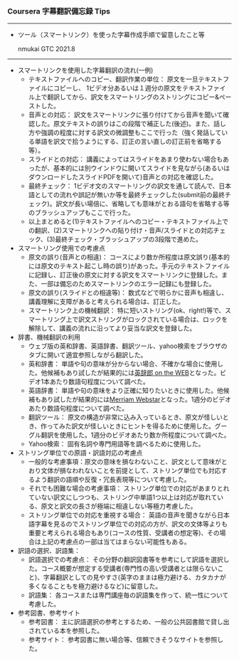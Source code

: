 ### Coursera 字幕翻訳備忘録 Tips

***
- ツール（スマートリンク）を使った字幕作成手順で留意したこと等 

     nmukai GTC 2021.8
***

+ スマートリンクを使用した字幕翻訳の流れ(一例)
    + テキストファイルへのコピー、翻訳作業の単位： 原文を一旦テキストファイルにコピーし、 1ビデオ分あるいは１週分の原文をテキストファイル上で翻訳してから、訳文をスマートリングのストリングにコピー&ぺーストした。
    + 音声との対応： 訳文をスマートリンクに張り付けてから音声を聞いて確認した。原文テキストの誤りはこの段階で補正した(後述)。また、話し方や強調の程度に対する訳文の微調整もここで行った（強く発話している単語を訳文で拾うようにする、訂正の言い直しの訂正前を省略する等）。
    + スライドとの対応： 講義によってはスライドをあまり使わない場合もあったが、基本的には別ウインドウに開いてスライドを見ながら(あるいはダウンロードしたスライドPDFを開いて)音声との対応を確認した。
    + 最終チェック： 1ビデオ文のスマートリングの訳文を通して読んで、日本語としての流れや誤記が無いか等を最終チェックした(submit前の最終チェック)。訳文が長い場倍に、省略しても意味がとおる語句を省略する等のブラッシュアップもここで行った。
    + 以上まとめると(1)テキストファイルへのコピー・テキストファイル上での翻訳、(2)スマートリンクへの貼り付け・音声/スライドとの対応チェック、(3)最終チェック・ブラッシュアップの3段階で進めた。
+ スマートリング使用での考慮点
    + 原文の誤り(音声との相違)： コースにより数か所程度は原文誤り(基本的には原文のテキスト起こし時の誤り)があった。手元のテキストファイルに記録し、訂正後の原文に対する訳文をスマートリンクに登録した。また、一部は備忘のためスマートリンクのエラー記録にも登録した。
    + 原文の誤り(スライドとの相違等)： 数式などで明らかに音声も相違し、講義理解に支障があると考えられる場合は、訂正した。
    + スマートリンク上の機械翻訳： 特に短いストリング(ok、right!)等で、スマートリング上で訳文ストリングがロックされている場合は、ロックを解除して、講義の流れに沿ってより妥当な訳文を登録した。
+ 辞書、機械翻訳の利用
    + ウェブ版の英和辞書、英語辞書、翻訳ツール、yahoo検索をブラウザのタブに開いて適宜参照しながら翻訳した。
    + 英和辞書： 単語や句の意味が分からない場合、不確かな場合に使用した。他候補もあり試したが結果的には[英辞郎 on the WEB](https://eow.alc.co.jp/)となった。ビデオ1本あたり数語句程度について調べた。
    + 英語辞書： 単語や句の意味をより正確に知りたいときに使用した。他候補もあり試したが結果的には[Merriam Webstar](https://www.merriam-webster.com/)となった。1週分のビデオあたり数語句程度について調べた。
    + 翻訳ツール： 原文の構造が非常に込み入っているとき、原文が怪しいとき、作ってみた訳文が怪しいときにヒントを得るために使用した。グーグル翻訳を使用した。1週分のビデオあたり数か所程度について調べた。
    + Yahoo検索： 固有名詞や専門用語等を調べるために使用した。
+ ストリング単位での原語・訳語対応の考慮点
    + 一般的な考慮事項：原文の意味を損なわないこと、訳文として意味がとおり文体が損なわれないことを前提として、ストリング単位でも対応するよう翻訳の語順や反復・冗長表現等について考慮した。
    + それでも困難な場合の考慮事項： ストリング単位での対応があまりとれていない訳文にしつつも、ストリング中単語1つ以上は対応が取れている、原文と訳文の長さが極端に相違しない等極力考慮した。
    + ストリング単位での対応を重視する場合： 英語の音声を聞きながら日本語字幕を見るのでストリング単位での対応の方が、訳文の文体等よりも重要と考えられる場合もあり(コースの性質、受講者の想定等)、その場合は上記の考慮点の一部は当てはまらない可能性もある。
+ 訳語の選択、訳語集：
    + 訳語選択での考慮点： その分野の翻訳図書等を参考にして訳語を選択した。コース概要が想定する受講者(専門性の高い受講者とは限らないこと)、字幕翻訳としての見やすさ(英字のままは極力避ける、カタカナが多くなることもを極力避けるなど)に留意した。
    + 訳語集： 各コースまたは専門講座毎の訳語集を作って、統一性について考慮した。
+ 参考図書、参考サイト
    + 参考図書： 主に訳語選択の参考とするため、一般の公共図書館で貸し出されている本を参照した。
    + 参考サイト： 参考図書に無い場合等、信頼できそうなサイトを参照した。